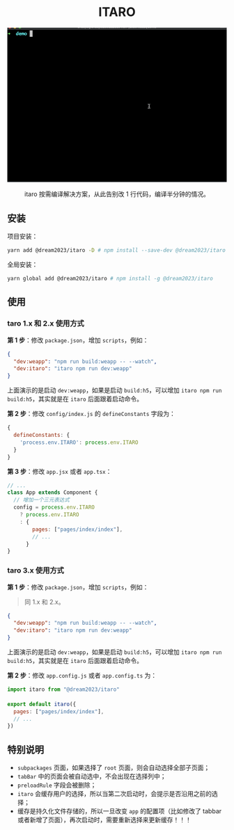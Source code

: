 <div align="center">
<h1>ITARO</h1>
<img src="./demo.gif"/>
<p>itaro 按需编译解决方案，从此告别改 1 行代码，编译半分钟的情况。</p>
</div>

## 安装

项目安装：

```bash
yarn add @dream2023/itaro -D # npm install --save-dev @dream2023/itaro
```

全局安装：

```bash
yarn global add @dream2023/itaro # npm install -g @dream2023/itaro
```

## 使用

### taro 1.x 和 2.x 使用方式

**第 1 步**：修改 `package.json`，增加 `scripts`，例如：

```json
{
  "dev:weapp": "npm run build:weapp -- --watch",
  "dev:itaro": "itaro npm run dev:weapp"
}
```

上面演示的是启动 `dev:weapp`，如果是启动 `build:h5`，可以增加 `itaro npm run build:h5`，其实就是在 `itaro` 后面跟着启动命令。

**第 2 步**：修改 `config/index.js` 的 `defineConstants` 字段为：

```js
{
  defineConstants: {
    'process.env.ITARO': process.env.ITARO
  }
}
```

**第 3 步**：修改 `app.jsx` 或者 `app.tsx`：

```jsx
// ...
class App extends Component {
  // 增加一个三元表达式
  config = process.env.ITARO
    ? process.env.ITARO
    : {
        pages: ["pages/index/index"],
        // ...
      }
}
```

### taro 3.x 使用方式

**第 1 步**：修改 `package.json`，增加 `scripts`，例如：

> 同 1.x 和 2.x。

```json
{
  "dev:weapp": "npm run build:weapp -- --watch",
  "dev:itaro": "itaro npm run dev:weapp"
}
```

上面演示的是启动 `dev:weapp`，如果是启动 `build:h5`，可以增加 `itaro npm run build:h5`，其实就是在 `itaro` 后面跟着启动命令。

**第 2 步**：修改 `app.config.js` 或者 `app.config.ts` 为：

```js
import itaro from "@dream2023/itaro"

export default itaro({
  pages: ["pages/index/index"],
  // ...
})
```

## 特别说明

- `subpackages` 页面，如果选择了 `root` 页面，则会自动选择全部子页面；
- `tabBar` 中的页面会被自动选中，不会出现在选择列中；
- `preloadRule` 字段会被删除；
- `itaro` 会缓存用户的选择，所以当第二次启动时，会提示是否沿用之前的选择；
- 缓存是持久化文件存储的，所以一旦改变 `app` 的配置项（比如修改了 tabbar 或者新增了页面），再次启动时，需要重新选择来更新缓存！！！
